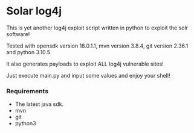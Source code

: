 # Solar log4j

This is yet another log4j exploit script written in python to exploit the solr software!

Tested with opensdk version 18.0.1.1, mvn version 3.8.4, git version 2.36.1 and python 3.10.5 

It also generates payloads to exploit ALL log4j vulnerable sites!

Just execute main.py and input some values and enjoy your shell!

### Requirements

- The latest java sdk.
- mvn
- git
- python3
